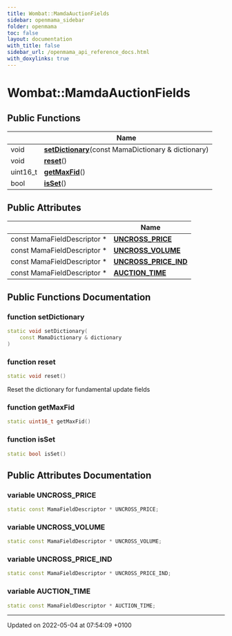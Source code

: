 ```yaml
---
title: Wombat::MamdaAuctionFields
sidebar: openmama_sidebar
folder: openmama
toc: false
layout: documentation
with_title: false
sidebar_url: /openmama_api_reference_docs.html
with_doxylinks: true
---
```


# Wombat::MamdaAuctionFields





## Public Functions

|                | Name           |
| -------------- | -------------- |
| void | **[setDictionary](classWombat_1_1MamdaAuctionFields.html#function-setdictionary)**(const MamaDictionary & dictionary) |
| void | **[reset](classWombat_1_1MamdaAuctionFields.html#function-reset)**() |
| uint16_t | **[getMaxFid](classWombat_1_1MamdaAuctionFields.html#function-getmaxfid)**() |
| bool | **[isSet](classWombat_1_1MamdaAuctionFields.html#function-isset)**() |

## Public Attributes

|                | Name           |
| -------------- | -------------- |
| const MamaFieldDescriptor * | **[UNCROSS_PRICE](classWombat_1_1MamdaAuctionFields.html#variable-uncross-price)**  |
| const MamaFieldDescriptor * | **[UNCROSS_VOLUME](classWombat_1_1MamdaAuctionFields.html#variable-uncross-volume)**  |
| const MamaFieldDescriptor * | **[UNCROSS_PRICE_IND](classWombat_1_1MamdaAuctionFields.html#variable-uncross-price-ind)**  |
| const MamaFieldDescriptor * | **[AUCTION_TIME](classWombat_1_1MamdaAuctionFields.html#variable-auction-time)**  |

## Public Functions Documentation

### function setDictionary

```cpp
static void setDictionary(
    const MamaDictionary & dictionary
)
```


### function reset

```cpp
static void reset()
```


Reset the dictionary for fundamental update fields 


### function getMaxFid

```cpp
static uint16_t getMaxFid()
```


### function isSet

```cpp
static bool isSet()
```


## Public Attributes Documentation

### variable UNCROSS_PRICE

```cpp
static const MamaFieldDescriptor * UNCROSS_PRICE;
```


### variable UNCROSS_VOLUME

```cpp
static const MamaFieldDescriptor * UNCROSS_VOLUME;
```


### variable UNCROSS_PRICE_IND

```cpp
static const MamaFieldDescriptor * UNCROSS_PRICE_IND;
```


### variable AUCTION_TIME

```cpp
static const MamaFieldDescriptor * AUCTION_TIME;
```


-------------------------------

Updated on 2022-05-04 at 07:54:09 +0100